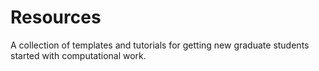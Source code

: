 # Resources
A collection of templates and tutorials for getting new graduate students started with computational work. 
